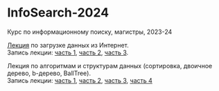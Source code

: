 # InfoSearch-2024
Курс по информационному поиску, магистры, 2023-24

[Лекция](https://github.com/klyshinsky/InfoSearch-2024/blob/main/Lecture_20240117_requests.ipynb) по загрузке данных из Интернет.  
Запись лекции: [часть 1](https://youtu.be/78GZQ0Oca94), [часть 2](https://youtu.be/cHY3gj3Sjqo), [часть 3](https://youtu.be/N0YmhKva97k).

Лекция по алгоритмам и структурам данных (сортировка, двоичное дерево, b-дерево, BallTree).  
Запись лекции: [часть 1](https://youtu.be/sYDFoatCL2s), [часть 2](https://youtu.be/kixvA-JpZIg), [часть 3](https://youtu.be/KR9pRhK2yts), [часть 4](https://youtu.be/yMWnrZb_uyY)

